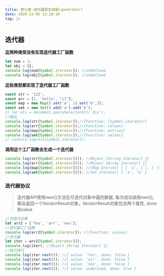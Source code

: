 ```yaml
---
title: 第七章-迭代器和生成器(generator)
date: 2020-12-05 13:10:10
tag: js
---
```


## 迭代器

**这两种类型没有实现迭代器工厂函数**

``` js        
let num = 1; 
let obj = {}; 
console.log(num[Symbol.iterator]); //undefined
console.log(obj[Symbol.iterator]); //undefined

``` 

**这些类型都实现了迭代器工厂函数**
```js
const str = '123';
const arr = [1, 'hello', "il"];
const map = new Map().set('a', 1).set('b',2);
const set = new Set().add('a').add('b');
// let els = document.querySelectorAll('div');
//输出
console.log(str[Symbol.iterator]);//[Function: [Symbol.iterator]]
console.log(arr[Symbol.iterator]);//[Function: values]
console.log(map[Symbol.iterator]);//[Function: entries]
console.log(set[Symbol.iterator]);//[Function: values]
// console.log(els[Symbol.iterator]);
```

**调用这个工厂函数会生成一个迭代器**

``` js
console.log(str[Symbol.iterator]()); //Object [String Iterator] {}
console.log(arr[Symbol.iterator]()); //Object [Array Iterator] {}
console.log(map[Symbol.iterator]()); //[Map Entries] { [ 'a', 1 ], [ 'b', 2 ] }
console.log(set[Symbol.iterator]()); //Set Iterator] { 'a', 'b' }
```

### 迭代器协议

> 迭代器API使用next()方法在可迭代对象中遍历数据, 每次成功调用next(), 都会返回一个IteratorResult对象，IteratorResult对象包含两个属性, done和value

``` js
//可迭代对象
let arr2 = ['foo', 'arr', 'nex'];
//迭代器工厂函数
console.log(arr2[Symbol.iterator]); //[Function: values]
//迭代器
let iter = arr2[Symbol.iterator]();
console.log(iter); //Object [Array Iterator] {}
//执行迭代
console.log(iter.next()); //{ value: 'foo', done: false }
console.log(iter.next()); //{ value: 'arr', done: false }
console.log(iter.next()); //{ value: 'nex', done: false }
console.log(iter.next()); //{ value: undefined, done: true }
```
